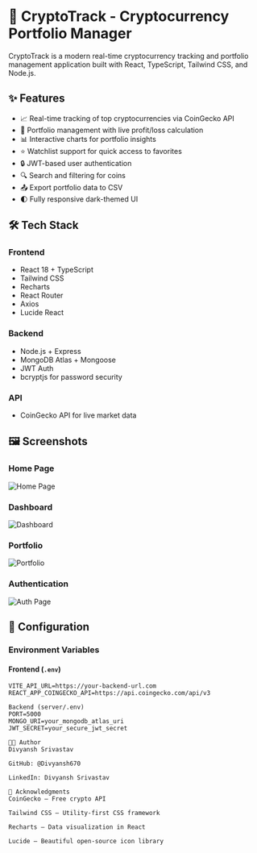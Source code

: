 # 🚀 CryptoTrack - Cryptocurrency Portfolio Manager

CryptoTrack is a modern real-time cryptocurrency tracking and portfolio management application built with React, TypeScript, Tailwind CSS, and Node.js.

## ✨ Features

- 📈 Real-time tracking of top cryptocurrencies via CoinGecko API  
- 💼 Portfolio management with live profit/loss calculation  
- 📊 Interactive charts for portfolio insights  
- ⭐ Watchlist support for quick access to favorites  
- 🔒 JWT-based user authentication  
- 🔍 Search and filtering for coins  
- 📤 Export portfolio data to CSV  
- 🌓 Fully responsive dark-themed UI  

## 🛠 Tech Stack

### Frontend
- React 18 + TypeScript  
- Tailwind CSS  
- Recharts  
- React Router  
- Axios  
- Lucide React  

### Backend
- Node.js + Express  
- MongoDB Atlas + Mongoose  
- JWT Auth  
- bcryptjs for password security  

### API
- CoinGecko API for live market data  

## 🖼 Screenshots

### Home Page
![Home Page](https://your-image-host.com/home.png)

### Dashboard
![Dashboard](https://your-image-host.com/dashboard.png)

### Portfolio
![Portfolio](https://your-image-host.com/portfolio.png)

### Authentication
![Auth Page](https://your-image-host.com/auth.png)

## 🔧 Configuration

### Environment Variables

#### Frontend (`.env`)
```env
VITE_API_URL=https://your-backend-url.com
REACT_APP_COINGECKO_API=https://api.coingecko.com/api/v3

Backend (server/.env)
PORT=5000
MONGO_URI=your_mongodb_atlas_uri
JWT_SECRET=your_secure_jwt_secret

👨‍💻 Author
Divyansh Srivastav

GitHub: @Divyansh670

LinkedIn: Divyansh Srivastav

🙏 Acknowledgments
CoinGecko — Free crypto API

Tailwind CSS — Utility-first CSS framework

Recharts — Data visualization in React

Lucide — Beautiful open-source icon library
